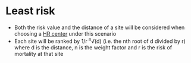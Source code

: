 # Least risk #

  * Both the risk value and the distance of a site will be considered when choosing a [HR center](HomeRangeCenter.md) under this scenario
  * Each site will be ranked by 1/r <sup>n</sup>√(d) (i.e. the nth root of d divided by r) where d is the distance, n is the weight factor and r is the risk of mortality at that site